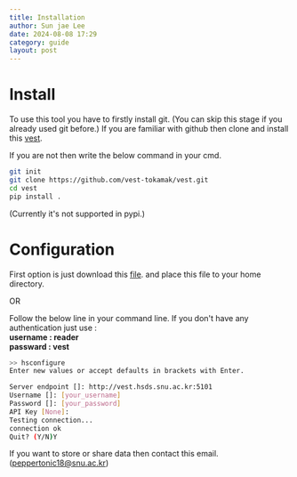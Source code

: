 ```yaml
---
title: Installation
author: Sun jae Lee
date: 2024-08-08 17:29
category: guide
layout: post
---
```


Install
=====

To use this tool you have to firstly install git. (You can skip this stage if you already used git before.) If you are familiar with github then clone and install this [vest](https://github.com/vest-tokamak/vest). 

If you are not then write the below command in your cmd.

```bash
git init
git clone https://github.com/vest-tokamak/vest.git
cd vest
pip install .
```
(Currently it's not supported in pypi.)


Configuration
=====
First option is just download this
[file](https://github.com/vest-tokamak/vest/blob/main/.hscfg). and place this file to your home directory.

OR  

Follow the below line in your command line. If you don't have any authentication just use :  
__username : reader__    
__passward : vest__  

```bash
>> hsconfigure
Enter new values or accept defaults in brackets with Enter.

Server endpoint []: http://vest.hsds.snu.ac.kr:5101
Username []: [your_username]
Password []: [your_password]
API Key [None]: 
Testing connection...
connection ok
Quit? (Y/N)Y
```
If you want to store or share data then contact this email. (peppertonic18@snu.ac.kr)